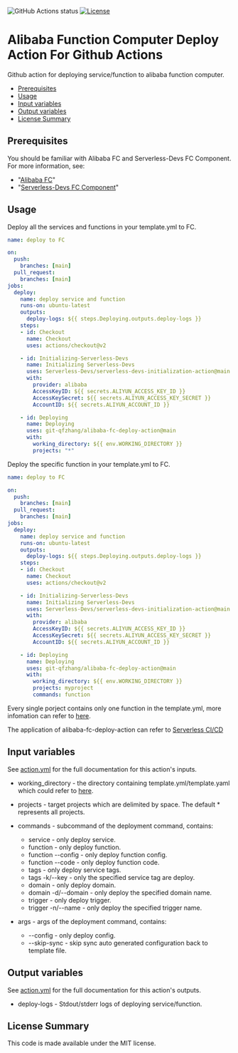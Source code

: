 ![GitHub Actions status](https://github.com/git-qfzhang/alibaba-fc-deploy-action/workflows/Check/badge.svg)
[![License](https://img.shields.io/github/license/git-qfzhang/alibaba-fc-deploy-action.svg)](https://github.com/git-qfzhang/alibaba-fc-deploy-action/blob/master/LICENSE)

# Alibaba Function Computer Deploy Action For Github Actions

Github action for deploying service/function to alibaba function computer.

<!-- toc -->

- [Prerequisites](#prerequisites)
- [Usage](#usage)
- [Input variables](#input-variables)
- [Output variables](#output-variables)
- [License Summary](#license-summary)

<!-- tocstop -->

## Prerequisites

You should be familiar with Alibaba FC and Serverless-Devs FC Component. For more information, see:

* "[Alibaba FC](https://help.aliyun.com/document_detail/52895.html?spm=a2c4g.11186623.6.541.7678c030BEWawt)"
* "[Serverless-Devs FC Component](https://github.com/Serverless-Devs-Awesome/fc-alibaba-component/)"

## Usage

Deploy all the services and functions in your template.yml to FC.

```yaml
name: deploy to FC

on:
  push:
    branches: [main]
  pull_request:
    branches: [main]
jobs:
  deploy:
    name: deploy service and function
    runs-on: ubuntu-latest
    outputs:
      deploy-logs: ${{ steps.Deploying.outputs.deploy-logs }}
    steps:
    - id: Checkout
      name: Checkout
      uses: actions/checkout@v2

    - id: Initializing-Serverless-Devs
      name: Initializing Serverless-Devs
      uses: Serverless-Devs/serverless-devs-initialization-action@main
      with:
        provider: alibaba
        AccessKeyID: ${{ secrets.ALIYUN_ACCESS_KEY_ID }}
        AccessKeySecret: ${{ secrets.ALIYUN_ACCESS_KEY_SECRET }}
        AccountID: ${{ secrets.ALIYUN_ACCOUNT_ID }}

    - id: Deploying
      name: Deploying
      uses: git-qfzhang/alibaba-fc-deploy-action@main
      with:
        working_directory: ${{ env.WORKING_DIRECTORY }}
        projects: "*"
```

Deploy the specific function in your template.yml to FC.

```yaml
name: deploy to FC

on:
  push:
    branches: [main]
  pull_request:
    branches: [main]
jobs:
  deploy:
    name: deploy service and function
    runs-on: ubuntu-latest
    outputs:
      deploy-logs: ${{ steps.Deploying.outputs.deploy-logs }}
    steps:
    - id: Checkout
      name: Checkout
      uses: actions/checkout@v2

    - id: Initializing-Serverless-Devs
      name: Initializing Serverless-Devs
      uses: Serverless-Devs/serverless-devs-initialization-action@main
      with:
        provider: alibaba
        AccessKeyID: ${{ secrets.ALIYUN_ACCESS_KEY_ID }}
        AccessKeySecret: ${{ secrets.ALIYUN_ACCESS_KEY_SECRET }}
        AccountID: ${{ secrets.ALIYUN_ACCOUNT_ID }}

    - id: Deploying
      name: Deploying
      uses: git-qfzhang/alibaba-fc-deploy-action@main
      with:
        working_directory: ${{ env.WORKING_DIRECTORY }}
        projects: myproject
        commands: function
```

Every single porject contains only one function in the template.yml, more infomation can refer to [here](https://github.com/Serverless-Devs-Awesome/fc-alibaba-component).

The application of alibaba-fc-deploy-action can refer to [Serverless CI/CD](https://github.com/git-qfzhang/Serverless-CI-CD/tree/dev/src)

## Input variables

See [action.yml](action.yml) for the full documentation for this action's inputs.

* working_directory - the directory containing template.yml/template.yaml which could refer to [here](https://github.com/Serverless-Devs-Awesome/fc-alibaba-component/).

* projects - target projects which are delimited by space. The default * represents all projects.

* commands - subcommand of the deployment command, contains:

    * service - only deploy service.
    * function - only deploy function.
    * function --config - only deploy function config.
    * function --code - only deploy function code.
    * tags - only deploy service tags.
    * tags -k/--key <name> - only the specified service tag are deploy.
    * domain - only deploy domain.
    * domain -d/--domain <name> - only deploy the specified domain name.
    * trigger - only deploy trigger.
    * trigger -n/--name <name> - only deploy the specified trigger name.

* args - args of the deployment command, contains:

    * --config - only deploy config.
    * --skip-sync - skip sync auto generated configuration back to template file.

## Output variables

See [action.yml](action.yml) for the full documentation for this action's outputs.

* deploy-logs - Stdout/stderr logs of deploying service/function.

## License Summary

This code is made available under the MIT license.